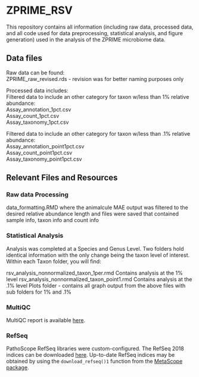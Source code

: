 # ZPRIME_RSV
This repository contains all information (including raw data, processed data, and all code used for data preprocessing, statistical analysis, and figure generation) used in the analysis of the ZPRIME microbiome data. 

## Data files
Raw data can be found: <br>
ZPRIME_raw_revised.rds - revision was for better naming purposes only

Processed data includes: <br>
Filtered data to include an other category for taxon w/less than 1% relative abundance:<br>
Assay_annotation_1pct.csv <br>
Assay_count_1pct.csv <br>
Assay_taxonomy_1pct.csv <br>

Filtered data to include an other category for taxon w/less than .1% relative abundance:<br>
Assay_annotation_point1pct.csv<br>
Assay_count_point1pct.csv<br>
Assay_taxonomy_point1pct.csv<br>

## Relevant Files and Resources

### Raw data Processing
data_formatting.RMD where the animalcule MAE output was filtered to the desired relative abundance length and files were saved that contained sample info, taxon info and count info

### Statistical Analysis
Analysis was completed at a Species and Genus Level. Two folders hold identical information with the only change being the taxon level of interest. Within each Taxon folder, you will find:

rsv_analysis_nonnormalized_taxon_1per.rmd Contains analysis at the 1% level
rsv_analysis_nonnormalized_taxon_point1.rmd Contains analysis at the .1% level
Plots folder - contains all graph output from the above files with sub folders for 1% and .1%

### MultiQC 
MultiQC report is available [here](https://scc-ondemand2.bu.edu/pun/sys/files/fs/restricted/projectnb/infant-microbiome/work/jessmcc/rsv/fastqc_result/multiqc_report.html).

### RefSeq
PathoScope RefSeq libraries were custom-configured.
The RefSeq 2018 indices can be downloaded [here](https://drive.google.com/file/d/13CP5dQz5GxSQsWZh2qHowf8IXZIAFkov/view?usp=sharin).
Up-to-date RefSeq indices may be obtained by using the `download_refseq()1` function from the [MetaScope package](https://compbiomed.github.io/metascope-docs/index.html).
